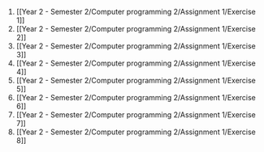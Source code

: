 1. [[Year 2 - Semester 2/Computer programming 2/Assignment 1/Exercise 1]]
2. [[Year 2 - Semester 2/Computer programming 2/Assignment 1/Exercise 2]]
3. [[Year 2 - Semester 2/Computer programming 2/Assignment 1/Exercise 3]]
4. [[Year 2 - Semester 2/Computer programming 2/Assignment 1/Exercise 4]]
5. [[Year 2 - Semester 2/Computer programming 2/Assignment 1/Exercise 5]]
6. [[Year 2 - Semester 2/Computer programming 2/Assignment 1/Exercise 6]]
7. [[Year 2 - Semester 2/Computer programming 2/Assignment 1/Exercise 7]]
8. [[Year 2 - Semester 2/Computer programming 2/Assignment 1/Exercise 8]]